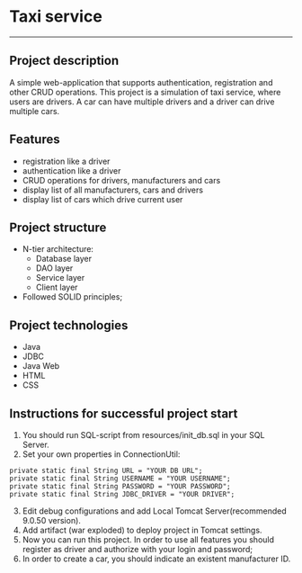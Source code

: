 # Taxi service
___
## Project description
A simple web-application that supports authentication, registration and other CRUD operations.
This project is a simulation of taxi service, where users are drivers. 
A car can have multiple drivers and a driver can drive multiple cars.
## Features
* registration like a driver
* authentication like a driver
* CRUD operations for drivers, manufacturers and cars
* display list of all manufacturers, cars and drivers
* display list of cars which drive current user
## Project structure
* N-tier architecture:
  * Database layer
  * DAO layer
  * Service layer
  * Client layer
* Followed SOLID principles;
## Project technologies
* Java
* JDBC
* Java Web
* HTML
* CSS
## Instructions for successful project start
1. You should run SQL-script from resources/init_db.sql in your SQL Server.
2. Set your own properties in ConnectionUtil: 
```
private static final String URL = "YOUR DB URL";
private static final String USERNAME = "YOUR USERNAME";
private static final String PASSWORD = "YOUR PASSWORD";
private static final String JDBC_DRIVER = "YOUR DRIVER";
```
3. Edit debug configurations and add Local Tomcat Server(recommended 9.0.50 version). 
4. Add artifact (war exploded) to deploy project in Tomcat settings.
5. Now you can run this project. In order to use all features you should register as driver and authorize with your login and password;
6. In order to create a car, you should indicate an existent manufacturer ID.
